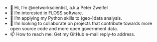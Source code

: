 - 👋 Hi, I’m @networkscientist, a.k.a Peter Zweifel
- 👀 I’m interested in FLOSS software.
- 🌱 I’m applying my Python skills to (geo-)data analysis.
- 💞️ I’m looking to collaborate on projects that contribute towards more open source code and more open government data. 
- 📫 How to reach me: Get my GitHub e-mail reply-to address.

<!---
networkscientist/networkscientist is a ✨ special ✨ repository because its `README.md` (this file) appears on your GitHub profile.
You can click the Preview link to take a look at your changes.
--->
